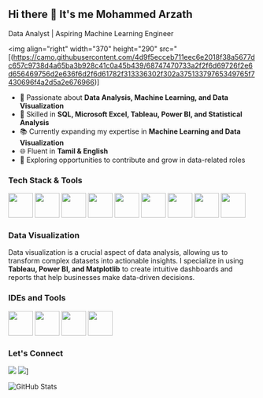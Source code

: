 ## Hi there 👋 It's me Mohammed Arzath

Data Analyst | Aspiring Machine Learning Engineer

<img align="right" width="370" height="290" src="[(https://camo.githubusercontent.com/4d9f5ecceb711eec6e2018f38a5677dc657c9738d4a65ba3b928c41c0a45b439/68747470733a2f2f6d69726f2e6d656469756d2e636f6d2f6d61782f313336302f302a37513379765349765f7430696f4a2d5a2e676966)]

- 🔬 Passionate about **Data Analysis, Machine Learning, and Data Visualization**
- 🔄 Skilled in **SQL, Microsoft Excel, Tableau, Power BI, and Statistical Analysis**
- 📚 Currently expanding my expertise in **Machine Learning and Data Visualization**
- 🌐 Fluent in **Tamil & English**
- 🌟 Exploring opportunities to contribute and grow in data-related roles

### Tech Stack & Tools
<img height="50" width="50" src="https://img.icons8.com/color/48/000000/python.png" /> <img height="50" width="50" src="https://img.icons8.com/color/48/000000/sql.png" /> <img height="50" width="50" src="https://img.icons8.com/color/48/000000/mysql-logo.png" /> <img height="50" width="50" src="https://img.icons8.com/color/48/000000/excel.png" /> <img height="50" width="50" src="https://img.icons8.com/color/48/000000/power-bi.png" /> <img height="50" width="50" src="https://img.icons8.com/color/48/000000/tableau-software.png" /> <img height="50" width="50" src="https://img.icons8.com/color/48/000000/pandas.png" /> <img height="50" width="50" src="https://img.icons8.com/color/48/000000/numpy.png" /> <img height="50" width="50" src="https://img.icons8.com/color/48/000000/matplotlib.png" />

### Data Visualization
Data visualization is a crucial aspect of data analysis, allowing us to transform complex datasets into actionable insights. I specialize in using **Tableau, Power BI, and Matplotlib** to create intuitive dashboards and reports that help businesses make data-driven decisions.

### IDEs and Tools
<img height="50" width="50" src="https://img.icons8.com/color/48/000000/jupyter.png"/> <img height="50" width="50" src="https://img.icons8.com/color/48/000000/pycharm.png"/> <img height="50" width="50" src="https://img.icons8.com/color/48/000000/git.png"/> <img height="50" width="50" src="https://img.icons8.com/dusk/64/000000/anaconda.png"/>

### Let's Connect
[<img src="https://img.shields.io/badge/LinkedIn-0077B5?style=for-the-badge&logo=linkedin&logoColor=white" />](https://www.linkedin.com/in/arzshaad/)  [<img src="https://img.shields.io/badge/GitHub-181717?style=for-the-badge&logo=github&logoColor=white" />]([https://github.com/MohammedArzath)]

![GitHub Stats](https://github-readme-stats.vercel.app/api?username=mohammed-arzath&theme=dark&show_icons=true)
